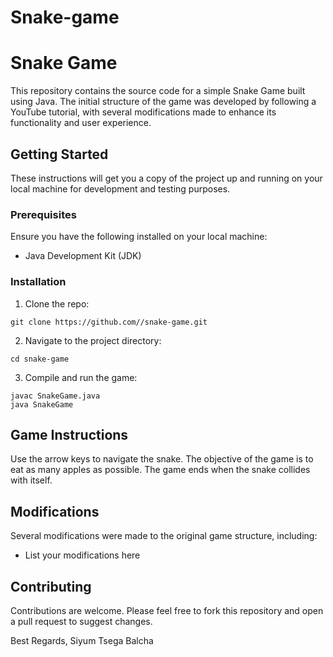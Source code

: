 # Snake-game
# Snake Game

This repository contains the source code for a simple Snake Game built using Java. The initial structure of the game was developed by following a YouTube tutorial, with several modifications made to enhance its functionality and user experience.

## Getting Started

These instructions will get you a copy of the project up and running on your local machine for development and testing purposes.

### Prerequisites

Ensure you have the following installed on your local machine:

- Java Development Kit (JDK)

### Installation

1. Clone the repo:
```
git clone https://github.com//snake-game.git
```
2. Navigate to the project directory:
```
cd snake-game
```
3. Compile and run the game:
```
javac SnakeGame.java
java SnakeGame
```
## Game Instructions

Use the arrow keys to navigate the snake. The objective of the game is to eat as many apples as possible. The game ends when the snake collides with itself.

## Modifications

Several modifications were made to the original game structure, including:

- List your modifications here

## Contributing

Contributions are welcome. Please feel free to fork this repository and open a pull request to suggest changes.

Best Regards,
Siyum Tsega Balcha
